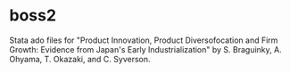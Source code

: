 # boss2
Stata ado files for "Product Innovation, Product Diversofocation and Firm Growth: Evidence from Japan's Early Industrialization" by S. Braguinky, A. Ohyama, T. Okazaki, and C. Syverson. 
